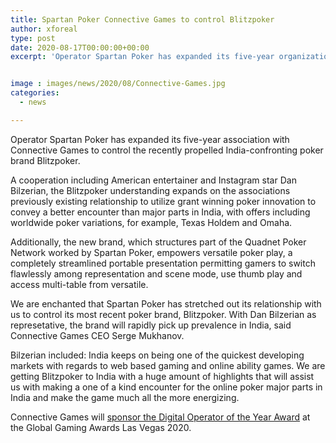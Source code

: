 ```yaml
---
title: Spartan Poker Connective Games to control Blitzpoker
author: xforeal 
type: post
date: 2020-08-17T00:00:00+00:00
excerpt: 'Operator Spartan Poker has expanded its five-year organization with Connective Games to control the recently propelled India-confronting poker brand Blitzpoker '


image : images/news/2020/08/Connective-Games.jpg
categories:
  - news

---
```

Operator Spartan Poker has expanded its five-year association with Connective Games to control the recently propelled India-confronting poker brand Blitzpoker. 

A cooperation including American entertainer and Instagram star Dan Bilzerian, the Blitzpoker understanding expands on the associations previously existing relationship to utilize grant winning poker innovation to convey a better encounter than major parts in India, with offers including worldwide poker variations, for example, Texas Holdem and Omaha. 

Additionally, the new brand, which structures part of the Quadnet Poker Network worked by Spartan Poker, empowers versatile poker play, a completely streamlined portable presentation permitting gamers to switch flawlessly among representation and scene mode, use thumb play and access multi-table from versatile. 

We are enchanted that Spartan Poker has stretched out its relationship with us to control its most recent poker brand, Blitzpoker. With Dan Bilzerian as represetative, the brand will rapidly pick up prevalence in India, said Connective Games CEO Serge Mukhanov. 

Bilzerian included: India keeps on being one of the quickest developing markets with regards to web based gaming and online ability games. We are getting Blitzpoker to India with a huge amount of highlights that will assist us with making a one of a kind encounter for the online poker major parts in India and make the game much all the more energizing. 

Connective Games will [sponsor the Digital Operator of the Year Award][1] at the Global Gaming Awards Las Vegas 2020.

 [1]: #